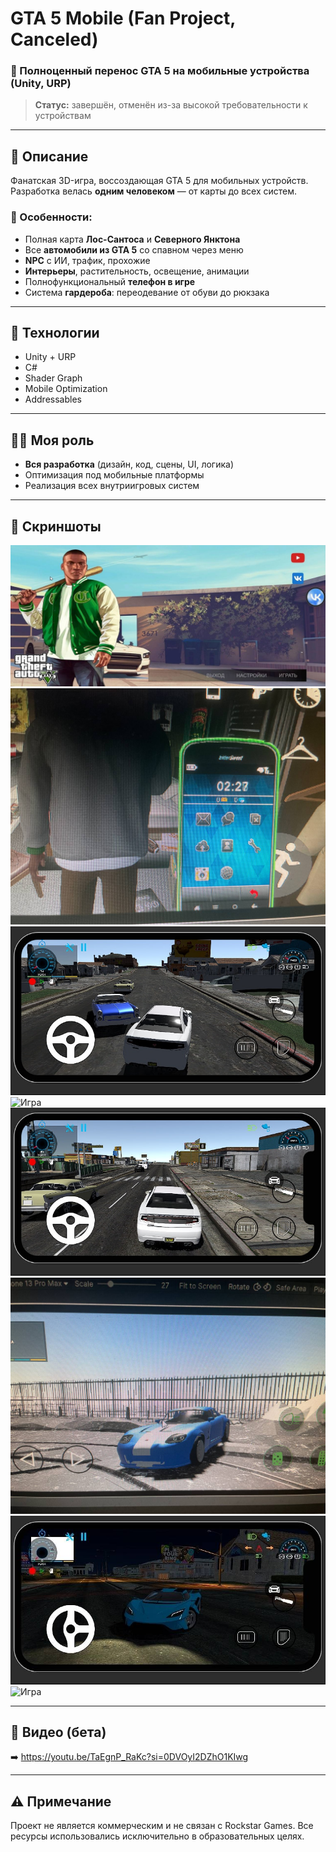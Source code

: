 # GTA 5 Mobile (Fan Project, Canceled)

### 📱 Полноценный перенос GTA 5 на мобильные устройства (Unity, URP)

> **Статус:** завершён, отменён из-за высокой требовательности к устройствам

---

## 📌 Описание

Фанатская 3D-игра, воссоздающая GTA 5 для мобильных устройств.  
Разработка велась **одним человеком** — от карты до всех систем.

### 🧩 Особенности:
- Полная карта **Лос-Сантоса** и **Северного Янктона**
- Все **автомобили из GTA 5** со спавном через меню
- **NPC** с ИИ, трафик, прохожие
- **Интерьеры**, растительность, освещение, анимации
- Полнофункциональный **телефон в игре**
- Система **гардероба**: переодевание от обуви до рюкзака

---

## 🔧 Технологии

- Unity + URP
- C#
- Shader Graph
- Mobile Optimization
- Addressables

---

## 🧑‍💻 Моя роль

- **Вся разработка** (дизайн, код, сцены, UI, логика)
- Оптимизация под мобильные платформы
- Реализация всех внутриигровых систем

---

## 📸 Скриншоты

![Меню](media/menu.jpg)
![Телефон](media/phone.jpg)
![Игра](media/game1.jpg)
![Игра](media/game2.jpg)
![Игра](media/game3.jpg)
![Игра](media/game4.jpg)
![Игра](media/game5.jpg)
![Игра](media/game6.jpg)

---

## 🎥 Видео (бета)

➡️ https://youtu.be/TaEgnP_RaKc?si=0DVOyI2DZhO1KIwg

---

## ⚠️ Примечание

Проект не является коммерческим и не связан с Rockstar Games. Все ресурсы использовались исключительно в образовательных целях.
